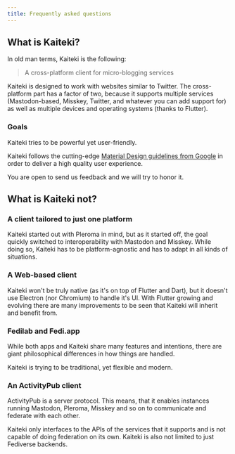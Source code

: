 ```yaml
---
title: Frequently asked questions
---
```


## What is Kaiteki?

In old man terms, Kaiteki is the following:

> A cross-platform client for micro-blogging services

Kaiteki is designed to work with websites similar to Twitter. The cross-platform part has a factor of two, because it supports multiple services (Mastodon-based, Misskey, Twitter, and whatever you can add support for) as well as multiple devices and operating systems (thanks to Flutter).

### Goals

Kaiteki tries to be powerful yet user-friendly.

Kaiteki follows the cutting-edge [Material Design guidelines from Google](https://material.io/) in order to deliver a high quality user experience.

You are open to send us feedback and we will try to honor it.

## What is Kaiteki **not**?

### A client tailored to just one platform

Kaiteki started out with Pleroma in mind, but as it started off, the goal quickly switched to interoperability with Mastodon and Misskey. While doing so, Kaiteki has to be platform-agnostic and has to adapt in all kinds of situations.

### A Web-based client

Kaiteki won't be truly native (as it's on top of Flutter and Dart), but it doesn't use Electron (nor Chromium) to handle it's UI. With Flutter growing and evolving there are many improvements to be seen that Kaiteki will inherit and benefit from.

### Fedilab and Fedi.app

While both apps and Kaiteki share many features and intentions, there are giant philosophical differences in how things are handled.

Kaiteki is trying to be traditional, yet flexible and modern.

### An ActivityPub client

ActivityPub is a server protocol. This means, that it enables instances running Mastodon, Pleroma, Misskey and so on to communicate and federate with each other.

Kaiteki only interfaces to the APIs of the services that it supports and is not capable of doing federation on its own. Kaiteki is also not limited to just Fediverse backends.